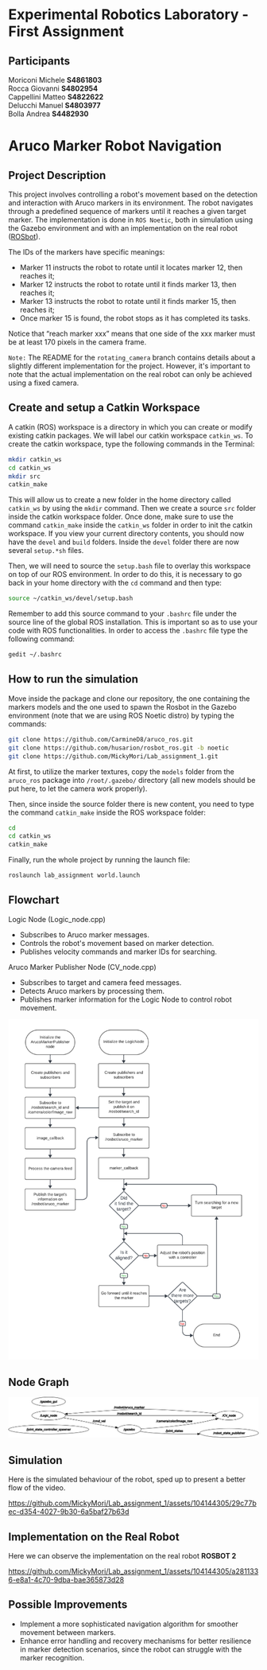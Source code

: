 Experimental Robotics Laboratory - First Assignment
======================================

Participants
-------------------------

Moriconi Michele **S4861803** <br>
Rocca Giovanni **S4802954** <br>
Cappellini Matteo **S4822622** <br>
Delucchi Manuel **S4803977** <br>
Bolla Andrea **S4482930**

Aruco Marker Robot Navigation
======================================

Project Description
-------------------------

This project involves controlling a robot's movement based on the detection and interaction with Aruco markers in its environment. The robot navigates through a predefined sequence of markers until it reaches a given target marker. The implementation is done in `ROS Noetic`, both in simulation using the Gazebo environment and with an implementation on the real robot ([ROSbot](https://husarion.com/)).

The IDs of the markers have specific meanings:

* Marker 11 instructs the robot to rotate until it locates marker 12, then reaches it;
* Marker 12 instructs the robot to rotate until it finds marker 13, then reaches it;
* Marker 13 instructs the robot to rotate until it finds marker 15, then reaches it;
* Once marker 15 is found, the robot stops as it has completed its tasks.

Notice that “reach marker xxx” means that one side of the xxx marker must be at least 170 pixels in the camera frame.

`Note:` The README for the `rotating_camera` branch contains details about a slightly different implementation for the project. However, it's important to note that the actual implementation on the real robot can only be achieved using a fixed camera.

Create and setup a Catkin Workspace
--------------------------------

A catkin (ROS) workspace is a directory in which you can create or modify existing catkin packages. We will label our catkin workspace `catkin_ws`. To create the catkin workspace, type the following commands in the Terminal:

```bash
mkdir catkin_ws
cd catkin_ws
mkdir src
catkin_make
```

This will allow us to create a new folder in the home directory called `catkin_ws` by using the `mkdir` command. Then we create a source `src` folder inside the catkin workspace folder. Once done, make sure to use the command `catkin_make` inside the `catkin_ws` folder in order to init the catkin workspace. If you view your current directory contents, you should now have the `devel` and `build` folders. Inside the `devel` folder there are now several `setup.*sh` files. 

Then, we will need to source the `setup.bash` file to overlay this workspace on top of our ROS environment. In order to do this, it is necessary to go back in your home directory with the `cd` command and then type:

```bash
source ~/catkin_ws/devel/setup.bash
```

Remember to add this source command to your `.bashrc` file under the source line of the global ROS installation. This is important so as to use your code with ROS functionalities. In order to access the `.bashrc` file type the following command:

```bash
gedit ~/.bashrc
```

How to run the simulation
-------------------------

Move inside the package and clone our repository, the one containing the markers models and the one used to spawn the Rosbot in the Gazebo environment (note that we are using ROS Noetic distro) by typing the commands:

```bash
git clone https://github.com/CarmineD8/aruco_ros.git
git clone https://github.com/husarion/rosbot_ros.git -b noetic
git clone https://github.com/MickyMori/Lab_assignment_1.git
```

At first, to utilize the marker textures, copy the `models` folder from the `aruco_ros` package into `/root/.gazebo/` directory (all new models should be put here, to let the camera work properly).

Then, since inside the source folder there is new content, you need to type the command `catkin_make` inside the ROS workspace folder:

```bash
cd
cd catkin_ws
catkin_make
```

Finally, run the whole project by running the launch file:

```bash
roslaunch lab_assignment world.launch
```

Flowchart
-----------------------

Logic Node (Logic_node.cpp)
* Subscribes to Aruco marker messages.
* Controls the robot's movement based on marker detection.
* Publishes velocity commands and marker IDs for searching.

Aruco Marker Publisher Node (CV_node.cpp)
* Subscribes to target and camera feed messages.
* Detects Aruco markers by processing them.
* Publishes marker information for the Logic Node to control robot movement.

![Flowchart of the robot behaviour](lab_assignment/media/Flowchart_fixed.png)

Node Graph 
-----------------------

![Rqt Graph](lab_assignment/media/rosgraph_fixed.png)

Simulation
-----------------------

Here is the simulated behaviour of the robot, sped up to present a better flow of the video.

https://github.com/MickyMori/Lab_assignment_1/assets/104144305/29c77bec-d354-4027-9b30-6a5baf27b63d

Implementation on the Real Robot
-----------------------

Here we can observe the implementation on the real robot **ROSBOT 2**

https://github.com/MickyMori/Lab_assignment_1/assets/104144305/a2811336-e8a1-4c70-9dba-bae365873d28

Possible Improvements
-----------------------

* Implement a more sophisticated navigation algorithm for smoother movement between markers.
* Enhance error handling and recovery mechanisms for better resilience in marker detection scenarios, since the robot can struggle with the marker recognition.


